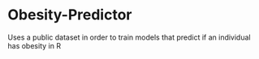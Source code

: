 # Obesity-Predictor
Uses a public dataset in order to train models that predict if an individual has obesity in R
